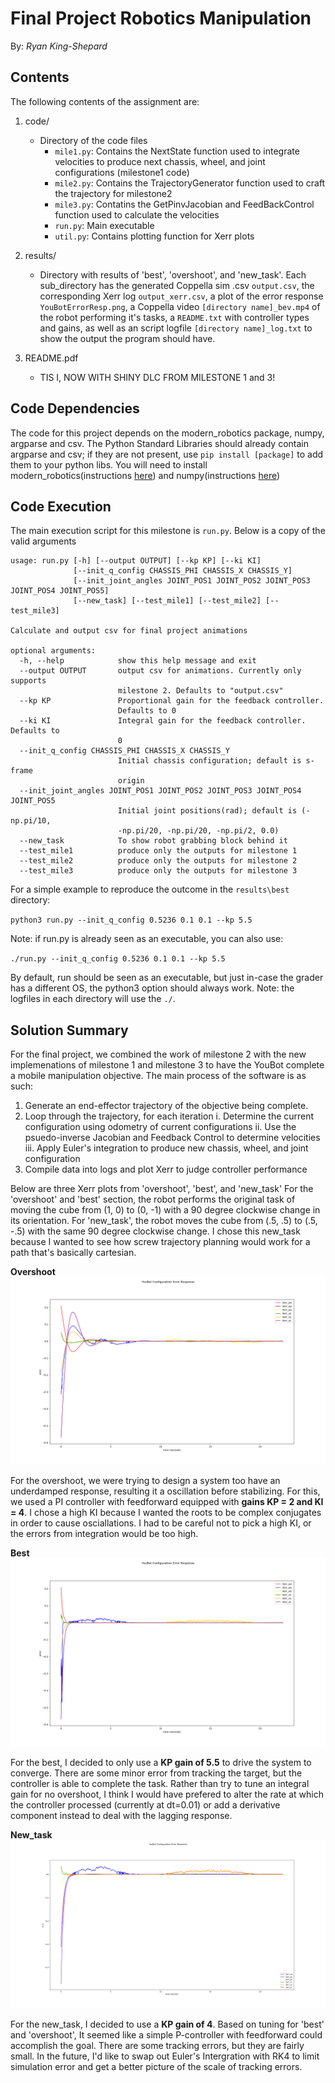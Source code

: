 # Final Project Robotics Manipulation

By: *Ryan King-Shepard*

## Contents

The following contents of the assignment are:

1. code/ 
    - Directory of the code files
        - `mile1.py`: Contains the NextState function used to integrate velocities to produce next chassis, wheel, and joint configurations (milestone1 code)
        - `mile2.py`: Contains the TrajectoryGenerator function used to craft the trajectory for milestone2
        - `mile3.py`: Contatins the GetPinvJacobian and FeedBackControl function used to calculate the velocities
        - `run.py`: Main executable
        - `util.py`: Contains plotting function for Xerr plots


2. results/
    - Directory with results of 'best', 'overshoot', and 'new_task'. Each sub_directory has the generated Coppella sim .csv `output.csv`, the corresponding Xerr log `output_xerr.csv`, a plot of the error response `YouBotErrorResp.png`, a Coppella video `[directory name]_bev.mp4` of the robot performing it's tasks, a `README.txt` with controller types and gains, as well as an script logfile `[directory name]_log.txt` to show the output the program should have. 
    
    
3. README.pdf
    - TIS I, NOW WITH SHINY DLC FROM MILESTONE 1 and 3!

## Code Dependencies

The code for this project depends on the modern_robotics package, numpy, argparse and csv. The Python Standard Libraries should already contain argparse and csv; if they are not present, use `pip install [package]` to add them to your python libs. You will need to install modern_robotics(instructions [here](https://github.com/NxRLab/ModernRobotics/tree/master/packages/Python)) and numpy(instructions [here](https://numpy.org/install/))

## Code Execution

The main execution script for this milestone is `run.py`. Below is a copy of the valid arguments

```
usage: run.py [-h] [--output OUTPUT] [--kp KP] [--ki KI]
              [--init_q_config CHASSIS_PHI CHASSIS_X CHASSIS_Y]
              [--init_joint_angles JOINT_POS1 JOINT_POS2 JOINT_POS3 JOINT_POS4 JOINT_POS5]
              [--new_task] [--test_mile1] [--test_mile2] [--test_mile3]

Calculate and output csv for final project animations

optional arguments:
  -h, --help            show this help message and exit
  --output OUTPUT       output csv for animations. Currently only supports
                        milestone 2. Defaults to "output.csv"
  --kp KP               Proportional gain for the feedback controller.
                        Defaults to 0
  --ki KI               Integral gain for the feedback controller. Defaults to
                        0
  --init_q_config CHASSIS_PHI CHASSIS_X CHASSIS_Y
                        Initial chassis configuration; default is s-frame
                        origin
  --init_joint_angles JOINT_POS1 JOINT_POS2 JOINT_POS3 JOINT_POS4 JOINT_POS5
                        Initial joint positions(rad); default is (-np.pi/10,
                        -np.pi/20, -np.pi/20, -np.pi/2, 0.0)
  --new_task            To show robot grabbing block behind it
  --test_mile1          produce only the outputs for milestone 1
  --test_mile2          produce only the outputs for milestone 2
  --test_mile3          produce only the outputs for milestone 3

```

For a simple example to reproduce the outcome in the `results\best` directory: 

`python3 run.py --init_q_config 0.5236 0.1 0.1 --kp 5.5`

Note: if run.py is already seen as an executable, you can also use:

`./run.py --init_q_config 0.5236 0.1 0.1 --kp 5.5`

By default, run should be seen as an executable, but just in-case the grader has a different OS, the python3 option should always work. Note: the logfiles in each directory will use the `./`.

## Solution Summary

For the final project, we combined the work of milestone 2 with the new implemenations of milestone 1 and milestone 3 to have the YouBot complete a mobile manipulation objective. The main process of the software is as such:

1. Generate an end-effector trajectory of the objective being complete. 
2. Loop through the trajectory, for each iteration
    i. Determine the current configuration using odometry of current configurations
    ii. Use the psuedo-inverse Jacobian and Feedback Control to determine velocities
    iii. Apply Euler's integration to produce new chassis, wheel, and joint configuration
3. Compile data into logs and plot Xerr to judge controller performance

Below are three Xerr plots from 'overshoot', 'best', and 'new_task' For the 'overshoot' and 'best' section, the robot performs the original task of moving the cube from (1, 0) to (0, -1) with a 90 degree clockwise change in its orientation. For 'new_task', the robot moves the cube from (.5, .5) to (.5, -.5) with the same 90 degree clockwise change. I chose this new_task because I wanted to see how screw trajectory planning would work for a path that's basically cartesian.


**Overshoot**
![Overshoot](results/overshoot/YouBotErrorResp.png)

For the overshoot, we were trying to design a system too have an underdamped response, resulting it a oscillation before stabilizing. For this, we used a PI controller with feedforward equipped with **gains KP = 2 and KI = 4**. I chose a high KI because I wanted the roots to be complex conjugates in order to cause osciallations. I had to be careful not to pick a high KI, or the errors from integration would be too high. 


**Best**
![Best](results/best/YouBotErrorResp.png)

For the best, I decided to only use a **KP gain of 5.5** to drive the system to converge. There are some minor error from tracking the target, but the controller is able to complete the task. Rather than try to tune an integral gain for no overshoot, I think I would have prefered to alter the rate at which the controller processed (currently at dt=0.01) or add a derivative component instead to deal with the lagging response. 

**New_task**
![NewTask](results/newTask/YouBotErrorResp.png)

For the new_task, I decided to use a **KP gain of 4**. Based on tuning for 'best' and 'overshoot', It seemed like a simple P-controller with feedforward could accomplish the goal. There are some tracking errors, but they are fairly small. In the future, I'd like to swap out Euler's Intergration with RK4 to limit simulation error and get a better picture of the scale of tracking errors. 